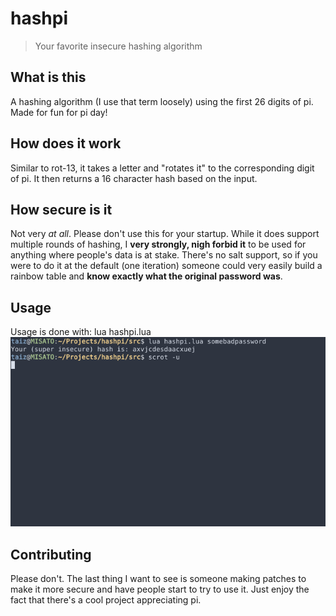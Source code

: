 # hashpi
> Your favorite insecure hashing algorithm

## What is this
A hashing algorithm (I use that term loosely) using the first 26 digits of pi. Made for fun for pi day!

## How does it work
Similar to rot-13, it takes a letter and "rotates it" to the corresponding digit of pi. It then returns a 16 character hash based on the input.

## How secure is it
Not very _at all_. Please don't use this for your startup. While it does support multiple rounds of hashing, I **very strongly, nigh forbid it** to be used for anything where people's data is at stake. There's no salt support, so if you were to do it at the default (one iteration) someone could very easily build a rainbow table and **know exactly what the original password was**.

## Usage
Usage is done with: lua hashpi.lua <password> <iterations>
![Example usage](https://raw.githubusercontent.com/TaizWeb/hashpi/master/screenshots/screenshot.png)

## Contributing
Please don't. The last thing I want to see is someone making patches to make it more secure and have people start to try to use it. Just enjoy the fact that there's a cool project appreciating pi.

